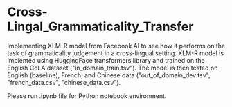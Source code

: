 # Cross-Lingal_Grammaticality_Transfer

Implementing XLM-R model from Facebook AI to see how it performs on the task of grammaticality judgement in a cross-lingual setting.
XLM-R model is implented using HuggingFace transformers library and trained on the English CoLA dataset ("in_domain_train.tsv").
The model is then tested on English (baseline), French, and Chinese data ("out_of_domain_dev.tsv", "french_data.csv", "chinese_data.csv").

Please run .ipynb file for Python notebook environment.
